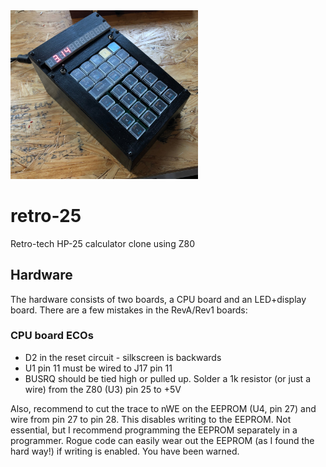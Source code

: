 <img src=https://github.com/eshazen/retro-25/blob/master/photos/quarter.jpg width=300>

# retro-25
Retro-tech HP-25 calculator clone using Z80

## Hardware
The hardware consists of two boards, a CPU board and an LED+display board.  There are a few mistakes in the RevA/Rev1 boards:

### CPU board ECOs
* D2 in the reset circuit - silkscreen is backwards
* U1 pin 11 must be wired to J17 pin 11
* BUSRQ should be tied high or pulled up.  Solder a 1k resistor (or just a wire) from the Z80 (U3) pin 25 to +5V

Also, recommend to cut the trace to nWE on the EEPROM (U4, pin 27) and wire from pin 27 to pin 28.  This disables writing to the EEPROM.  Not essential, but I recommend programming the EEPROM separately in a programmer.  Rogue code can easily wear out the EEPROM (as I found the hard way!) if writing is enabled.  You have been warned.
